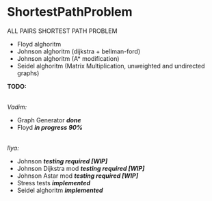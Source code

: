 
# ShortestPathProblem
ALL PAIRS SHORTEST PATH PROBLEM 
- Floyd alghoritm
- Johnson alghoritm (dijkstra + bellman-ford)
- Johnson alghoritm (A* modification)
- Seidel alghoritm (Matrix Multiplication, unweighted and undirected graphs)

**TODO:** 

<br> *Vadim:* 
- Graph Generator ***done***
- Floyd ***in progress 90%***

<br> *Ilya:* 
- Johnson ***testing required [WIP]***
- Johnson Dijkstra mod ***testing required [WIP]***
- Johnson Astar mod ***testing required [WIP]***
- Stress tests ***implemented***
- Seidel alghoritm ***implemented***
